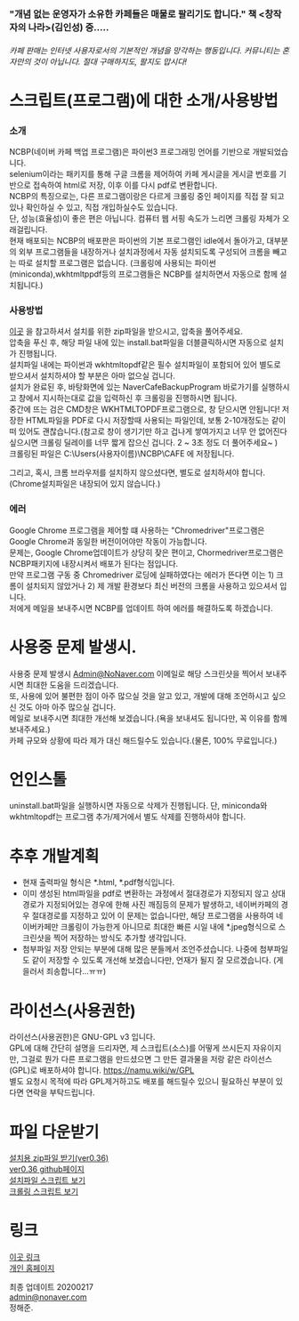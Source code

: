 ### "개념 없는 운영자가 소유한 카페들은 매물로 팔리기도 합니다." 책 <창작자의 나라>(김인성) 중.....      
###### 카페 판매는 인터넷 사용자로서의 기본적인 개념을 망각하는 행동입니다. 커뮤니티는 혼자만의 것이 아닙니다. 절대 구매하지도, 팔지도 맙시다!
     
# 스크립트(프로그램)에 대한 소개/사용방법
### 소개
NCBP(네이버 카페 백업 프로그램)은 파이썬3 프로그래밍 언어를 기반으로 개발되었습니다.            
selenium이라는 패키지를 통해 구글 크롬을 제어하여 카페 게시글을 게시글 번호를 기반으로 접속하여 html로 저장, 이후 이를 다시 pdf로 변환합니다.    
NCBP의 특징으로는, 다른 프로그램이랑은 다르게 크롤링 중인 페이지를 직접 잘 되고 있나 확인하실 수 있고, 직접 개입하실수도 있습니다.        
단, 성능(효율성)이 좋은 편은 아닙니다. 컴퓨터 웹 서핑 속도가 느리면 크롤링 자체가 오래걸립니다.            
현재 배포되는 NCBP의 배포판은 파이썬의 기본 프로그램인 idle에서 돌아가고, 대부분의 외부 프로그램들을 내장하거나 설치과정에서 자동 설치되도록 구성되어 크롬을 빼고는 따로 설치할 프로그램은 없습니다. (크롤링에 사용되는 파이썬(miniconda),wkhtmltppdf등의 프로그램들은 NCBP를 설치하면서 자동으로 함께 설치됩니다.)     
    
### 사용방법
[이곳](https://github.com/wjdgowns77/NaverCafeBackupProject/tree/master/ver0.36)  을 참고하셔서 설치를 위한 zip파일을 받으시고, 압축을 풀어주세요.   
압축을 푸신 후, 해당 파일 내에 있는 install.bat파일을 더블클릭하시면 자동으로 설치가 진행됩니다.     
설치파일 내에는 파이썬과 wkhtmltopdf같은 필수 설치파일이 포함되어 있어 별도로 받으셔서 설치하셔야 할 부분은 아마 없으실 겁니다.   
설치가 완료된 후, 바탕화면에 있는 NaverCafeBackupProgram 바로가기를 실행하시고 창에서 지시하는대로 값을 입력하신 후 크롤링을 진행하시면 됩니다.   
중간에 뜨는 검은 CMD창은 WKHTMLTOPDF프로그램으로, 창 닫으시면 안됩니다! 저장한 HTML파일을 PDF로 다시 저장할때 사용되는 파일인데, 보통 2-10개정도는 같이 떠 있어도 괜찮습니다.(참고로 창이 생기기만 하고 겁나게 쌓여가지고 너무 안 없어진다 싶으시면 크롤링 딜레이를 너무 짧게 잡으신 겁니다. 2 ~ 3초 정도 더 풀어주세요~ )      
크롤링된 파일은 C:\Users\(사용자이름)\NCBP\CAFE 에 저장됩니다.     
     
그리고, 혹시, 크롬 브라우저를 설치하지 않으셨다면, 별도로 설치하셔야 합니다.(Chrome설치파일은 내장되어 있지 않습니다.)    
     
### 에러
Google Chrome 프로그램을 제어할 떄 사용하는 "Chromedriver"프로그램은 Google Chrome과 동일한 버전이어야만 작동이 가능합니다.    
문제는, Google Chrome업데이트가 상당히 잦은 편이고, Chormedriver프로그램은 NCBP패키지에 내장시켜서 배포가 된다는 점입니다.    
만약 프로그램 구동 중 Chromedriver 로딩에 실패하였다는 에러가 뜬다면 이는 1) 크롬이 설치되지 않았거나 2) 제 개발 환경보다 최신 버전의 크롬을 사용하고 있으셔서 입니다.    
저에게 메일을 보내주시면 NCBP를 업데이트 하여 에러를 해결하도록 하겠습니다.    
     
# 사용중 문제 발생시.       
사용중 문제 발생시 Admin@NoNaver.com 이메일로 해당 스크린샷을 찍어서 보내주시면 최대한 도움을 드리겠습니다.    
또, 사용에 있어 불편한 점이 아주 많으실 것을 알고 있고, 개발에 대해 조언하시고 싶으신 것도 아마 아주 많으실 겁니다.  
메일로 보내주시면 최대한 개선해 보겠습니다.(욕을 보내셔도 됩니다만, 꼭 이유를 함께 보내주세요.)     
카페 규모와 상황에 따라 제가 대신 해드릴수도 있습니다.(물론, 100% 무료입니다.)    
     
        
# 언인스톨    
uninstall.bat파일을 실행하시면 자동으로 삭제가 진행됩니다.
단, miniconda와 wkhtmltopdf는 프로그램 추가/제거에서 별도 삭제를 진행하셔야 합니다.    
     
     
# 추후 개발계획      
- 현재 출력파일 형식은 *.html, *.pdf형식입니다.   
- 이미 생성된 html파일을 pdf로 변환하는 과정에서 절대경로가 지정되지 않고 상대경로가 지정되어있는 경우에 한해 사진 깨짐등의 문제가 발생하고, 네이버카페의 경우 절대경로를 지정하고 있어 이 문제는 없습니다만, 해당 프로그램을 사용하여 네이버카페만 크롤링이 가능한게 아니므로 최대한 빠른 시일 내에 *.jpeg형식으로 스크린샷을 찍어 저장하는 방식도 추가할 생각입니다. 
- 첨부파일 저장 안되는 부분에 대해 많은 분들께서 조언주셨습니다. 나중에 첨부파일도 같이 저장할 수 있도록 개선해 보겠습니다만, 언재가 될지 잘 모르겠습니다. (게을러서 죄송합니다...ㅠㅠ)
     
     
# 라이선스(사용권한)      
라이선스(사용권한)은 GNU-GPL v3 입니다.    
GPL에 대해 간단히 설명을 드리자면, 제 스크립트(소스)를 어떻게 쓰시든지 자유이지만, 그걸로 뭔가 다른 프로그램을 만드셨으면 그 만든 결과물을 저랑 같은 라이선스(GPL)로 배포하셔야 합니다. https://namu.wiki/w/GPL       
별도 요청시 목적에 따라 GPL제거하고도 배포를 해드릴수 있으니 필요하신 부분이 있다면 연락을 부탁드립니다.  
     
         
# 파일 다운받기 
[설치용 zip파일 받기(ver0.36)](https://imholic.com:8091/sharing/NWAmdlK8m)  
[ver0.36 github페이지 ](https://github.com/wjdgowns77/NaverCafeBackupProject/tree/master/ver0.36)    
[설치파일 스크립트 보기](https://github.com/wjdgowns77/NaverCafeBackupProject/blob/master/ver0.36/install.bat)     
[ 크롤링 스크립트 보기 ](https://github.com/wjdgowns77/NaverCafeBackupProject/blob/master/ver0.36/programdata/NCBP.py)
 
# 링크
[이곳 링크](http://ncbp.nonaver.com)          
[개인 홈페이지](http://imholic.com)             
      
      
            
                  
                  
                  

최종 업데이트 20200217   
admin@nonaver.com    
정해준.
